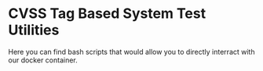 # CVSS Tag Based System Test Utilities

Here you can find bash scripts that would allow you to directly
interract with our docker container.
